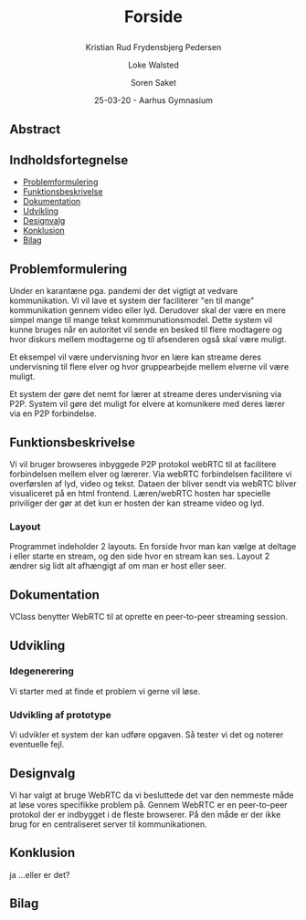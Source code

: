# <p align="center">Forside</p>

<p align="center">Kristian Rud Frydensbjerg Pedersen</p>
<p align="center">Loke Walsted</p>
<p align="center">Soren Saket</p>
<p align="center">25-03-20 - Aarhus Gymnasium</p>

## Abstract


## Indholdsfortegnelse
* [Problemformulering](#problemformulering)
* [Funktionsbeskrivelse](#funktionsbeskrivelse)
* [Dokumentation](#Dokumentation)
* [Udvikling](#Udvikling)
* [Designvalg](#designvalg)
* [Konklusion](#Konklusion)
* [Bilag](#Bilag)

## Problemformulering
Under en karantæne pga. pandemi der det vigtigt at vedvare kommunikation. Vi vil lave et system der faciliterer "en til mange" kommunikation gennem video eller lyd. Derudover skal der være en mere simpel mange til mange tekst kommmunationsmodel. Dette system vil kunne bruges når en autoritet vil sende en besked til flere modtagere og hvor diskurs mellem modtagerne og til afsenderen også skal være muligt.

Et eksempel vil være undervisning hvor en lære kan streame deres undervisning til flere elver og hvor gruppearbejde mellem elverne vil være muligt.

Et system der gøre det nemt for lærer at streame deres undervisning via P2P.
System vil gøre det muligt for elvere at komunikere med deres lærer via en P2P forbindelse.

## Funktionsbeskrivelse
Vi vil bruger browseres inbyggede P2P protokol webRTC til at facilitere forbindelsen mellem elver og lærerer.
Via webRTC forbindelsen facilitere vi overførslen af lyd, video og tekst.
Dataen der bliver sendt via webRTC bliver visualiceret på en html frontend.
Læren/webRTC hosten har specielle priviliger der gør at det kun er hosten der kan streame video og lyd.

### Layout
Programmet indeholder 2 layouts. En forside hvor man kan vælge at deltage i eller starte en stream, og den side hvor en stream kan ses. Layout 2 ændrer sig lidt alt afhængigt af om man er host eller seer.

## Dokumentation
VClass benytter WebRTC til at oprette en peer-to-peer streaming session.

## Udvikling

### Idegenerering
Vi starter med at finde et problem vi gerne vil løse.

### Udvikling af prototype
Vi udvikler et system der kan udføre opgaven. Så tester vi det og noterer eventuelle fejl. 

## Designvalg
Vi har valgt at bruge WebRTC da vi besluttede det var den nemmeste måde at løse vores specifikke problem på. Gennem WebRTC er en peer-to-peer protokol der er indbygget i de fleste browserer. På den måde er der ikke brug for en centraliseret server til kommunikationen.

## Konklusion
ja ...eller er det?

## Bilag

